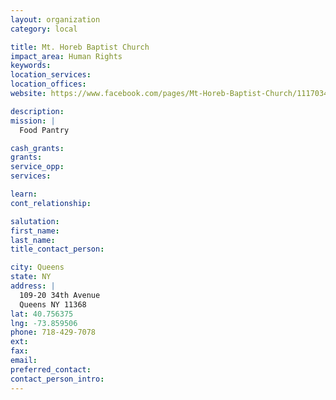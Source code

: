 ```yaml
---
layout: organization
category: local

title: Mt. Horeb Baptist Church
impact_area: Human Rights
keywords: 
location_services: 
location_offices: 
website: https://www.facebook.com/pages/Mt-Horeb-Baptist-Church/111703485533049

description: 
mission: |
  Food Pantry

cash_grants: 
grants: 
service_opp: 
services: 

learn: 
cont_relationship: 

salutation: 
first_name: 
last_name: 
title_contact_person: 

city: Queens
state: NY
address: |
  109-20 34th Avenue  
  Queens NY 11368
lat: 40.756375
lng: -73.859506
phone: 718-429-7078
ext: 
fax: 
email: 
preferred_contact: 
contact_person_intro: 
---
```

